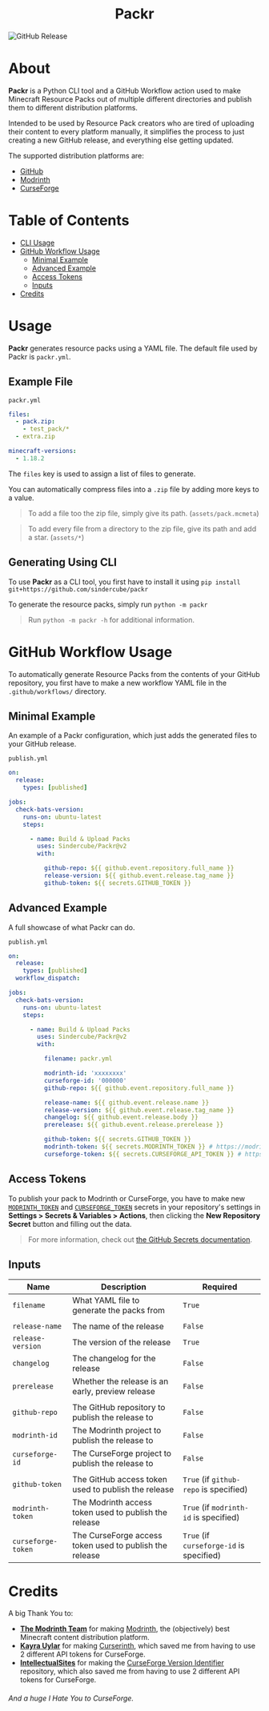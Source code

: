<p align="center">
  <h1 align="center"><b>Packr</b></h1>
  <img align="center" alt="GitHub Release" src="https://img.shields.io/github/v/release/Sindercube/Packr?include_prereleases">
</p>

# About

**Packr** is a Python CLI tool and a GitHub Workflow action used to make Minecraft Resource Packs out of multiple different directories and publish them to different distribution platforms.

Intended to be used by Resource Pack creators who are tired of uploading their content to every platform manually, it simplifies the process to just creating a new GitHub release, and everything else getting updated.

The supported distribution platforms are:
- [GitHub](https://github.com)
- [Modrinth](https://modrinth.com/)
- [CurseForge](https://curseforge.com/)

# Table of Contents 

- [CLI Usage](#cli-usage)
- [GitHub Workflow Usage](#github-workflow-usage)
  - [Minimal Example](#minimal-example)
  - [Advanced Example](#advanced-example)
  - [Access Tokens](#access-tokens)
  - [Inputs](#inputs)
- [Credits](#credits)

# Usage

**Packr** generates resource packs using a YAML file.
The default file used by Packr is `packr.yml`.

## Example File

`packr.yml`
```yaml
files:
  - pack.zip:
    - test_pack/*
  - extra.zip

minecraft-versions:
  - 1.18.2
```

The `files` key is used to assign a list of files to generate.

You can automatically compress files into a `.zip` file by adding more keys to a value.
> To add a file too the zip file, simply give its path. (`assets/pack.mcmeta`)

> To add every file from a directory to the zip file, give its path and add a star. (`assets/*`)

## Generating Using CLI

To use **Packr** as a CLI tool, you first have to install it using `pip install git+https://github.com/sindercube/packr`

To generate the resource packs, simply run `python -m packr`

> Run `python -m packr -h` for additional information.

# GitHub Workflow Usage

<!--
> Click [here](https://github.com/Sorrowfall/RP-Example/generate) to create a new repository with the workflow already set up.
Remember to edit `.github/workflows/build-packs.yml` to set up packr correctly for your pack.
-->

To automatically generate Resource Packs from the contents of your GitHub repository, you first have to make a new workflow YAML file in the `.github/workflows/` directory.

## Minimal Example

An example of a Packr configuration, which just adds the generated files to your GitHub release.

`publish.yml`
```yaml
on:
  release:
    types: [published]

jobs:
  check-bats-version:
    runs-on: ubuntu-latest
    steps:

      - name: Build & Upload Packs
        uses: Sindercube/Packr@v2
        with:

          github-repo: ${{ github.event.repository.full_name }}
          release-version: ${{ github.event.release.tag_name }}
          github-token: ${{ secrets.GITHUB_TOKEN }}
```

## Advanced Example

A full showcase of what Packr can do.

`publish.yml`
```yaml
on:
  release:
    types: [published]
  workflow_dispatch:

jobs:
  check-bats-version:
    runs-on: ubuntu-latest
    steps:

      - name: Build & Upload Packs
        uses: Sindercube/Packr@v2
        with:

          filename: packr.yml

          modrinth-id: 'xxxxxxxx'
          curseforge-id: '000000'
          github-repo: ${{ github.event.repository.full_name }}

          release-name: ${{ github.event.release.name }}
          release-version: ${{ github.event.release.tag_name }}
          changelog: ${{ github.event.release.body }}
          prerelease: ${{ github.event.release.prerelease }}

          github-token: ${{ secrets.GITHUB_TOKEN }}
          modrinth-token: ${{ secrets.MODRINTH_TOKEN }} # https://modrinth.com/settings/account
          curseforge-token: ${{ secrets.CURSEFORGE_API_TOKEN }} # https://www.curseforge.com/account/api-tokens
```

## Access Tokens

To publish your pack to Modrinth or CurseForge, you have to make new [`MODRINTH_TOKEN`](https://modrinth.com/settings/account) and [`CURSEFORGE_TOKEN`](https://www.curseforge.com/account/api-tokens) secrets in your repository's settings in **Settings > Secrets & Variables > Actions**, then clicking the **New Repository Secret** button and filling out the data.

> For more information, check out [the GitHub Secrets documentation](https://docs.github.com/en/actions/security-guides/encrypted-secrets#creating-encrypted-secrets-for-a-repository).

## Inputs

| Name | Description | Required |
| - | - | - |
| `filename` | What YAML file to generate the packs from | `True` |
|||
| `release-name` | The name of the release | `False` |
| `release-version` | The version of the release | `True` |
| `changelog` | The changelog for the release | `False` |
| `prerelease` | Whether the release is an early, preview release | `False` |
|||
| `github-repo` | The GitHub repository to publish the release to | `False` |
| `modrinth-id` | The Modrinth project to publish the release to | `False` |
| `curseforge-id` | The CurseForge project to publish the release to | `False` |
|||
| `github-token` | The GitHub access token used to publish the release | `True` (if `github-repo` is specified) |
| `modrinth-token` | The Modrinth access token used to publish the release | `True` (if `modrinth-id` is specified) |
| `curseforge-token` | The CurseForge access token used to publish the release | `True` (if `curseforge-id` is specified) |

# Credits

A big Thank You to:
- [**The Modrinth Team**](https://github.com/orgs/modrinth/people) for making [Modrinth](https://modrinth.com/), the (objectively) best Minecraft content distribution platform.
- [**Kayra Uylar**](https://github.com/kuylar) for making [Curserinth](https://curserinth.kuylar.dev/), which saved me from having to use 2 different API tokens for CurseForge.
- [**IntellectualSites**](https://github.com/IntellectualSites) for making the [CurseForge Version Identifier](https://github.com/IntellectualSites/CurseForge-version-identifier) repository, which also saved me from having to use 2 different API tokens for CurseForge.

###### And a huge I Hate You to CurseForge.